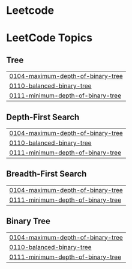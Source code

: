 # Leetcode
<!---LeetCode Topics Start-->
# LeetCode Topics
## Tree
|  |
| ------- |
| [0104-maximum-depth-of-binary-tree](https://github.com/adityasawant18/Leetcode/tree/master/0104-maximum-depth-of-binary-tree) |
| [0110-balanced-binary-tree](https://github.com/adityasawant18/Leetcode/tree/master/0110-balanced-binary-tree) |
| [0111-minimum-depth-of-binary-tree](https://github.com/adityasawant18/Leetcode/tree/master/0111-minimum-depth-of-binary-tree) |
## Depth-First Search
|  |
| ------- |
| [0104-maximum-depth-of-binary-tree](https://github.com/adityasawant18/Leetcode/tree/master/0104-maximum-depth-of-binary-tree) |
| [0110-balanced-binary-tree](https://github.com/adityasawant18/Leetcode/tree/master/0110-balanced-binary-tree) |
| [0111-minimum-depth-of-binary-tree](https://github.com/adityasawant18/Leetcode/tree/master/0111-minimum-depth-of-binary-tree) |
## Breadth-First Search
|  |
| ------- |
| [0104-maximum-depth-of-binary-tree](https://github.com/adityasawant18/Leetcode/tree/master/0104-maximum-depth-of-binary-tree) |
| [0111-minimum-depth-of-binary-tree](https://github.com/adityasawant18/Leetcode/tree/master/0111-minimum-depth-of-binary-tree) |
## Binary Tree
|  |
| ------- |
| [0104-maximum-depth-of-binary-tree](https://github.com/adityasawant18/Leetcode/tree/master/0104-maximum-depth-of-binary-tree) |
| [0110-balanced-binary-tree](https://github.com/adityasawant18/Leetcode/tree/master/0110-balanced-binary-tree) |
| [0111-minimum-depth-of-binary-tree](https://github.com/adityasawant18/Leetcode/tree/master/0111-minimum-depth-of-binary-tree) |
<!---LeetCode Topics End-->